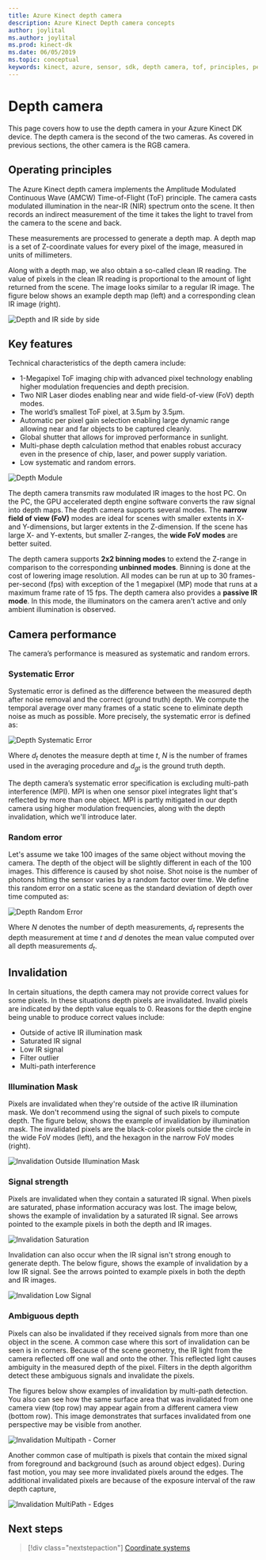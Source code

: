```yaml
---
title: Azure Kinect depth camera
description: Azure Kinect Depth camera concepts
author: joylital 
ms.author: joylital
ms.prod: kinect-dk
ms.date: 06/05/2019
ms.topic: conceptual 
keywords: kinect, azure, sensor, sdk, depth camera, tof, principles, performance, invalidation
---
```


# Depth camera

This page covers how to use the depth camera in your Azure Kinect DK device. The depth camera is the second of the two cameras. As covered in previous sections, the other camera is the RGB camera.  

## Operating principles

The Azure Kinect depth camera implements the Amplitude Modulated Continuous Wave (AMCW) Time-of-Flight (ToF) principle. The camera casts modulated illumination in the near-IR (NIR) spectrum onto the scene. It then records an indirect measurement of the time it takes the light to travel from the camera to the scene and back.

These measurements are processed to generate a depth map. A depth map is a set of Z-coordinate values for every pixel of the image, measured in units of millimeters.

Along with a depth map, we also obtain a so-called clean IR reading. The value of pixels in the clean IR reading is proportional to the amount of light returned from the scene. The image looks similar to a regular IR image. The figure below shows an example depth map (left) and a corresponding clean IR image (right).

![Depth and IR side by side](./media/concepts/depth-camera-depth-ir.png)

## Key features

Technical characteristics of the depth camera include:

- 1-Megapixel ToF imaging chip with advanced pixel technology enabling higher modulation frequencies and depth precision.
- Two NIR Laser diodes enabling near and wide field-of-view (FoV) depth modes.
- The world’s smallest ToF pixel, at 3.5μm by 3.5μm.
- Automatic per pixel gain selection enabling large dynamic range allowing near and far objects to be captured cleanly.
- Global shutter that allows for improved performance in sunlight.
- Multi-phase depth calculation method that enables robust accuracy even in the presence of chip, laser, and power supply variation.
- Low systematic and random errors.

![Depth Module](./media/concepts/depth-camera-depth-module.jpg)

The depth camera transmits raw modulated IR images to the host PC. On the PC, the GPU accelerated depth engine software converts the raw signal into depth maps. The depth camera supports several modes. The **narrow field of view (FoV)** modes are ideal for scenes with smaller extents in X- and Y-dimensions, but larger extents in the Z-dimension. If the scene has large X- and Y-extents, but smaller Z-ranges, the **wide FoV modes** are better suited.

The depth camera supports **2x2 binning modes** to extend the Z-range in comparison to the corresponding **unbinned modes**. Binning is done at the cost of lowering image resolution. All modes can be run at up to 30 frames-per-second (fps) with exception of the 1 megapixel (MP) mode that runs at a maximum frame rate of 15 fps. The depth camera also provides a **passive IR mode**. In this mode, the illuminators on the camera aren't active and only ambient illumination is observed.

## Camera performance

The camera’s performance is measured as systematic and random errors.

### Systematic Error

Systematic error is defined as the difference between the measured depth after noise removal and the correct (ground truth) depth. We compute the temporal average over many frames of a static scene to eliminate depth noise as much as possible. More precisely, the systematic error is defined as:

![Depth Systematic Error](./media/concepts/depth-camera-systematic-error.png)

Where *d<sub>t</sub>* denotes the measure depth at time *t*, *N* is the number of frames used in the averaging procedure and *d<sub>gt</sub>* is the ground truth depth.

The depth camera’s systematic error specification is excluding multi-path interference (MPI). MPI is when one sensor pixel integrates light that's reflected by more than one object. MPI is partly mitigated in our depth camera using higher modulation frequencies, along with the depth invalidation, which we'll introduce later.

### Random error

Let's assume we take 100 images of the same object without moving the camera. The depth of the object will be slightly different in each of the 100 images. This difference is caused by shot noise. Shot noise is the number of photons hitting the sensor varies by a random factor over time. We define this random error on a static scene as the standard deviation of depth over time computed as:

![Depth Random Error](./media/concepts/depth-camera-random-error.png)

Where *N* denotes the number of depth measurements, *d<sub>t</sub>* represents the depth measurement at time *t* and *d* denotes the mean value computed over all depth measurements *d<sub>t</sub>*.

## Invalidation

In certain situations, the depth camera may not provide correct values for some pixels. In these situations depth pixels are invalidated. Invalid pixels are indicated by the depth value equals to 0. Reasons for the depth engine being unable to produce correct values include:

- Outside of active IR illumination mask
- Saturated IR signal
- Low IR signal
- Filter outlier
- Multi-path interference

### Illumination Mask

Pixels are invalidated when they're outside of the active IR illumination mask. We don't recommend using the signal of such pixels to compute depth. The figure below, shows the example of invalidation by illumination mask. The invalidated pixels are the black-color pixels outside the circle in the wide FoV modes (left), and the hexagon in the narrow FoV modes (right).

![Invalidation Outside Illumination Mask](./media/concepts/depth-camera-invalidation-illumination-mask.png)

### Signal strength

Pixels are invalidated when they contain a saturated IR signal. When pixels are saturated,  phase information accuracy was lost. The image below, shows the example of invalidation by a saturated IR signal. See arrows pointed to the example pixels in both the depth and IR images.

![Invalidation Saturation](./media/concepts/depth-camera-invalidation-saturation.png)

Invalidation can also occur when the IR signal isn't strong enough to generate depth. The below figure, shows the example of invalidation by a low IR signal. See the arrows pointed to example pixels in both the depth and IR images.

![Invalidation Low Signal](./media/concepts/depth-camera-invalidation-low-signal.png)

### Ambiguous depth

Pixels can also be invalidated if they received signals from more than one object in the scene. A common case where this sort of invalidation can be seen is in corners.  Because of the scene geometry, the IR light from the camera reflected off one wall and onto the other. This reflected light causes ambiguity in the measured depth of the pixel. Filters in the depth algorithm detect these ambiguous signals and invalidate the pixels.

The figures below show examples of invalidation by multi-path detection. You also can see how the same surface area that was invalidated from one camera view (top row) may appear again from a different camera view (bottom row). This image demonstrates that surfaces invalidated from one perspective may be visible from another.

![Invalidation Multipath - Corner](./media/concepts/depth-camera-invalidation-multipath.png)

Another common case of multipath is pixels that contain the mixed signal from foreground and background (such as around object edges). During fast motion, you may see more invalidated pixels around the edges. The additional invalidated pixels are because of the exposure interval of the raw depth capture,

![Invalidation MultiPath - Edges](./media/concepts/depth-camera-invalidation-edge.png)

## Next steps

> [!div class="nextstepaction"]
>[Coordinate systems](azure-kinect-dk-coordinate-systems.md)